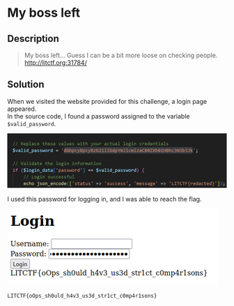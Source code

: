 # My boss left

## Description

> My boss left... Guess I can be a bit more loose on checking people. <br>
> http://litctf.org:31784/
 
## Solution

When we visited the website provided for this challenge, a login page appeared. <br>
In the source code, I found a password assigned to the variable `$valid_password`.

![](https://github.com/alp361/ctf-writeups/blob/main/LIT%20CTF%202023/My%20boss%20left/images/password.png)

I used this password for logging in, and I was able to reach the flag.

![](https://github.com/alp361/ctf-writeups/blob/main/LIT%20CTF%202023/My%20boss%20left/images/flag_found.png)



```
LITCTF{oOps_sh0uld_h4v3_us3d_str1ct_c0mp4r1sons}
```

